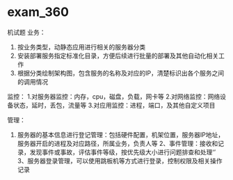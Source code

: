 # exam_360
机试题
业务：
1. 按业务类型，动静态应用进行相关的服务器分类
2. 安装部署服务指定标准化目录，方便后续进行批量的部署及其他自动化相关工作
3. 根据分类绘制架构图，包含服务的名称及对应的IP，清楚标识出各个服务之间的调用情况

监控：
1.对服务器监控：内存，cpu，磁盘，负载，网卡等
2.对网络监控：网络设备状态，延时，丢包，流量等
3.对应用监控：进程，端口，及其他自定义项目

管理：
1. 服务器的基本信息进行登记管理：包括硬件配置，机架位置，服务器IP地址，服务器开启的进程及对应路径，所属业务，负责人等
2、事件管理：接收和记录，发现事件或事故，评估事件等级，按优先级大小进行问题排查和处理‘’
3、服务器登录管理，可以使用跳板机等方式进行登录，控制权限及相关操作记录
